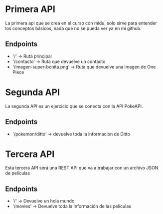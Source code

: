 # Primera API

La primera api que se crea en el curso con midu, solo sirve para entender los conceptos básicos, nada que no se pueda ver ya en mi github.

## Endpoints

- '/' -> Ruta principal
- '/contacto' -> Ruta que devuelve un contacto
- '/imagen-super-bonita.png' -> Ruta que devuelve una imagen de One Piece

# Segunda API

La segunda API es un ejercicio que se conecta con la API PokeAPI.

## Endpoints

- '/pokemon/ditto' -> devuelve toda la información de Ditto

# Tercera API

Esta tercera API será una REST API que va a trabajar con un archivo JSON de películas

## Endpoints

- '/' -> Devuelve un hola mundo
- '/movies' -> Devuelve toda la información de las películas

